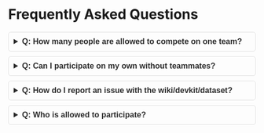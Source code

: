 # Frequently Asked Questions
<!-- Search Bar -->
<!-- Q&A Section -->
<div class="faq-container" style="font-family: Arial, sans-serif;">
  <details style="margin-bottom: 10px; border: 1px solid #e0e0e0; border-radius: 5px; padding: 10px;">
    <summary style="font-size: 16px; font-weight: bold; cursor: pointer; color: #2b2b2b;">
      Q: How many people are allowed to compete on one team?
    </summary>
    <p style="margin-top: 10px; font-size: 14px; color: #555;">A: There is no limit on the number of members allowed on a single team.</p>
  </details>

  <details style="margin-bottom: 10px; border: 1px solid #e0e0e0; border-radius: 5px; padding: 10px;">
    <summary style="font-size: 16px; font-weight: bold; cursor: pointer; color: #2b2b2b;">
      Q: Can I participate on my own without teammates?
    </summary>
    <p style="margin-top: 10px; font-size: 14px; color: #555;">A: Yes, there is no requirement to have more than one member on a team.</p>
  </details>

  <details style="margin-bottom: 10px; border: 1px solid #e0e0e0; border-radius: 5px; padding: 10px;">
    <summary style="font-size: 16px; font-weight: bold; cursor: pointer; color: #2b2b2b;">
      Q: How do I report an issue with the wiki/devkit/dataset?
    </summary>
    <p style="margin-top: 10px; font-size: 14px; color: #555;">
      A: Please reach out to us on   our devkit discussion forum, and we will address the issue ASAP. After our EvalAI page becomes active, you may post questions to the EvalAI forum.
    </p>
  </details>

  <details style="margin-bottom: 10px; border: 1px solid #e0e0e0; border-radius: 5px; padding: 10px;">
    <summary style="font-size: 16px; font-weight: bold; cursor: pointer; color: #2b2b2b;">
      Q: Who is allowed to participate?
    </summary>
    <p style="margin-top: 10px; font-size: 14px; color: #555;">
      A: Anyone who is not a member of or closely affiliated with the MIT Astrodynamics, space Robotics, and Controls Lab is eligible to compete for the MIT ARCLab Prize for AI Innovation in Space.
    </p>
  </details>
</div>